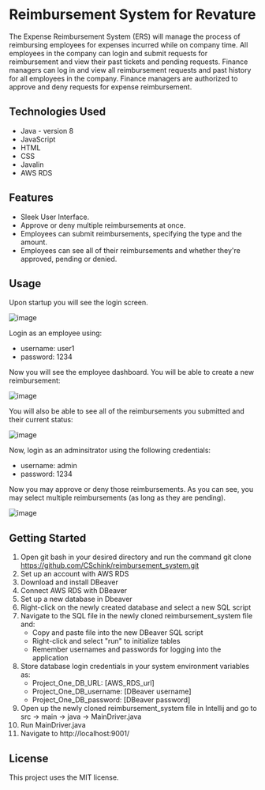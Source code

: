 # Reimbursement System for Revature

The Expense Reimbursement System (ERS) will manage the process of reimbursing employees for expenses incurred while on company time. All employees in the company can login and submit requests for reimbursement and view their past tickets and pending requests. Finance managers can log in and view all reimbursement requests and past history for all employees in the company. Finance managers are authorized to approve and deny requests for expense reimbursement. 

## Technologies Used

* Java - version 8
* JavaScript
* HTML
* CSS
* Javalin
* AWS RDS

## Features

* Sleek User Interface.
* Approve or deny multiple reimbursements at once.
* Employees can submit reimbursements, specifying the type and the amount.
* Employees can see all of their reimbursements and whether they're approved, pending or denied.

## Usage

Upon startup you will see the login screen.

![image](https://user-images.githubusercontent.com/45950072/115905626-58342880-a434-11eb-806f-ad53b5566111.png)

Login as an employee using:

* username: user1
* password: 1234

Now you will see the employee dashboard.  You will be able to create a new reimbursement:

![image](https://user-images.githubusercontent.com/45950072/116256664-638f9880-a741-11eb-990a-3bfe29143e71.png)

You will also be able to see all of the reimbursements you submitted and their current status:

![image](https://user-images.githubusercontent.com/45950072/116256767-7d30e000-a741-11eb-82f3-99f595f99691.png)

Now, login as an adminsitrator using the following credentials:

* username: admin
* password: 1234

Now you may approve or deny those reimbursements.  As you can see, you may select multiple reimbursements (as long as they are pending).

![image](https://user-images.githubusercontent.com/45950072/116256977-a81b3400-a741-11eb-82c8-876c0ead56f4.png)



## Getting Started

1. Open git bash in your desired directory and run the command git clone https://github.com/CSchink/reimbursement_system.git
2. Set up an account with AWS RDS
3. Download and install DBeaver
4. Connect AWS RDS with DBeaver
5. Set up a new database in Dbeaver
6. Right-click on the newly created database and select a new SQL script
7. Navigate to the SQL file in the newly cloned reimbursement_system file and:
    * Copy and paste file into the new DBeaver SQL script
    * Right-click and select "run" to initialize tables
     * Remember usernames and passwords for logging into the application
9. Store database login credentials in your system environment variables as:
    * Project_One_DB_URL: [AWS_RDS_url]
    * Project_One_DB_username: [DBeaver username]
    * Project_One_DB_password: [DBeaver password]
10. Open up the newly cloned reimbursement_system file in Intellij and go to src -> main -> java -> MainDriver.java
11. Run MainDriver.java
12. Navigate to http://localhost:9001/

## License
This project uses the MIT license.
